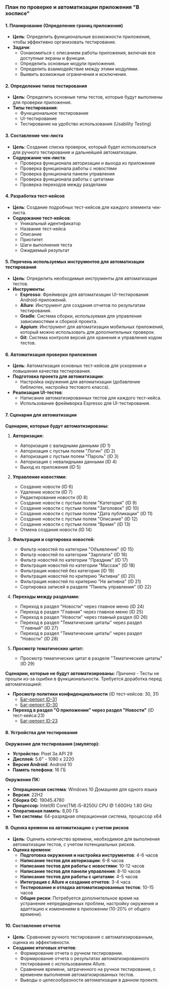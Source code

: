 ### План по проверке и автоматизации приложения "В хосписе"

#### 1. Планирование (Определение границ приложения)
- **Цель**: Определить функциональные возможности приложения, чтобы эффективно организовать тестирование.
- **Задачи**:
  - Ознакомиться с описанием работы приложения, включая все доступные экраны и функции.
  - Определить основные модули приложения.
  - Определить взаимодействие между этими модулями.
  - Выявить возможные ограничения и исключения.

#### 2. Определение типов тестирования
- **Цель**: Определить основные типы тестов, которые будут выполнены для проверки приложения.
- **Типы тестирования**:
  - Функциональное тестирование
  - UI-тестирование
  - Тестирование на удобство использования (Usability Testing)

#### 3. Составление чек-листа
- **Цель**: Создание списка проверок, который будет использоваться для ручного тестирования и дальнейшей автоматизации.
- **Содержание чек-листа**:
  - Проверка функционала авторизации и выхода из приложения
  - Проверка функционала работы с новостями
  - Проверка функционала панели управления
  - Проверка функционала работы с цитатами
  - Проверка переходов между разделами

#### 4. Разработка тест-кейсов
- **Цель**: Создание подробных тест-кейсов для каждого элемента чек-листа.
- **Содержание тест-кейсов**:
  - Уникальный идентификатор
  - Название тест-кейса
  - Описание
  - Приотитет 
  - Шаги выполнения теста
  - Ожидаемый результат 
  

#### 5. Перечень используемых инструментов для автоматизации тестирования
- **Цель**: Определить необходимые инструменты для автоматизации тестов.
- **Инструменты**:
  - **Espresso**: Фреймворк для автоматизации UI-тестирования Android-приложений.
  - **Allure**: Инструмент для создания отчетов по результатам тестирования.
  - **Gradle**: Система сборки, используемая для управления зависимостями и сборкой проекта.
  - **Appium**: Инструмент для автоматизации мобильных приложений, который можно использовать для дополнительных проверок.
  - **Git**: Система контроля версий для хранения и управления кодом тестов.

#### 6. Автоматизация проверки приложения
- **Цель**: Автоматизация основных тест-кейсов для ускорения и повышения качества тестирования.
- **Подготовка проекта для автоматизации**:
  - Настройка окружения для автоматизации (добавление библиотек, настройка тестового класса).
- **Реализация UI-тестов**:
  - Написание автоматизированных тестов для каждого тест-кейса.
  - Использование фреймворка Espresso для UI-тестирования.

#### 7. Сценарии для автоматизации

**Сценарии, которые будут автоматизированы:**

1. **Авторизация:**
   - Авторизация с валидными данными (ID 1)
   - Авторизация с пустым полем "Логин" (ID 2)
   - Авторизация с пустым полем "Пароль" (ID 3)
   - Авторизация с невалидными данными (ID 4)
   - Выход из приложения (ID 5)

2. **Управление новостями:**
   - Создание новости (ID 6)
   - Удаление новости (ID 7)
   - Редактирование новости (ID 8)
   - Создание новости с пустым полем "Категория" (ID 9)
   - Создание новости с пустым полем "Заголовок" (ID 10)
   - Создание новости с пустым полем "Дата публикации" (ID 11)
   - Создание новости с пустым полем "Описание" (ID 12)
   - Создание новости с пустым полем "Время" (ID 13)
   - Отмена создания новости (ID 14)

3. **Фильтрация и сортировка новостей:**
   - Фильтр новостей по категории "Объявление" (ID 15)
   - Фильтр новостей по категории "Зарплата" (ID 16)
   - Фильтр новостей по категории "Праздник" (ID 17)
   - Фильтрация новостей по категории "Массаж" (ID 18)
   - Фильтрация новостей без категории (ID 19)
   - Фильтрация новостей по критерию "Активна" (ID 20)
   - Фильтрация новостей по критерию "Не активна" (ID 21)
   - Сортировка записей в разделе "Панель управления" (ID 22)

4. **Переходы между разделами:**
   - Переход в раздел "Новости" через главное меню (ID 24)
   - Переход в раздел "Главная" через главное меню (ID 25)
   - Переход в раздел "Новости" через главный раздел (ID 26)
   - Переход в раздел "Тематические цитаты" через раздел "Главный" (ID 27)
   - Переход в раздел "Тематические цитаты" через раздел "Новости" (ID 28)

5. **Просмотр тематических цитат:**
   - Просмотр тематических цитат в разделе "Тематические цитаты" (ID 29)

**Сценарии, которые не будут автоматизированы:**
  *Причина* - Тесты не прошли из-за ошибки в функциональности. Требуется доработка перед автоматизацией:
  - **Просмотр политики конфиденциальности** (ID тест-кейсов: 30, 31) 
    - [Баг-репорт ID-31](https://github.com/Pastukhovalydia/Diplom/issues/3#issue-249880626)
    - [Баг-репорт ID-30](https://github.com/Pastukhovalydia/Diplom/issues/2#issue-2498803658)
  - **Переход в раздел "О приложении" через раздел "Новости"** (ID тест-кейса:23)
    - [Баг-репорт ID-23](https://github.com/Pastukhovalydia/Diplom/issues/1#issue-2498801219)

#### 8. Устройства для тестирования

**Окружение для тестирования (эмулятор):**
- **Устройство**: Pixel 3a API 29
- **Дисплей**: 5.6" - 1080 x 2220
- **Версия Android**: Android 10
- **Память телефона**: 16 ГБ

**Окружение ПК:**
- **Операционная система**: Windows 10 Домашняя для одного языка
- **Версия**: 22H2
- **Сборка ОС**: 19045.4780
- **Процессор**: Intel(R) Core(TM) i5-8250U CPU @ 1.60GHz 1.80 GHz
- **Оперативная память**: 8,00 ГБ
- **Тип системы**: 64-разрядная операционная система, процессор x64

#### 9. Оценка времени на автоматизацию с учетом рисков
- **Цель**: Оценить количество времени, необходимое для выполнения автоматизации тестов, с учетом потенциальных рисков.
- **Оценка времени**:
  - **Подготовка окружения и настройка инструментов**: 4-6 часов
  - **Написание тестов для авторизации**: 6-8 часов
  - **Написание тестов для работы с новостями**: 10-12 часов
  - **Написание тестов для панели управления**: 8-10 часов
  - **Написание тестов для работы с цитатами**: 4-5 часов
  - **Интеграция с Allure и создание отчетов**: 3-4 часа
  - **Тестирование и отладка автоматизированных тестов**: 10-15 часов
  - **Общие риски**: Потребуется дополнительное время на устранение непредвиденных проблем, настройку окружения и адаптацию к изменениям в приложении (10-20% от общего времени).

#### 10. Составление отчетов
- **Цель**: Сравнение ручного тестирования с автоматизированным, оценка их эффективности.
- **Создание итоговых отчетов**:
  - Формирование отчета о ручном тестировании.
  - Формирование отчета о результатах автоматизированного тестирования с использованием Allure.
  - Сравнение времени, затраченного на ручное тестирование, с временем выполнения автоматизированных тестов.
  - Выводы о целесообразности автоматизации в данном проекте.


